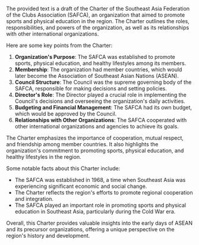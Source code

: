 The provided text is a draft of the Charter of the Southeast Asia Federation of the Clubs Association (SAFCA), an organization that aimed to promote sports and physical education in the region. The Charter outlines the roles, responsibilities, and powers of the organization, as well as its relationships with other international organizations.

Here are some key points from the Charter:

1. **Organization's Purpose**: The SAFCA was established to promote sports, physical education, and healthy lifestyles among its members.
2. **Membership**: The organization had member countries, which would later become the Association of Southeast Asian Nations (ASEAN).
3. **Council Structure**: The Council was the supreme governing body of the SAFCA, responsible for making decisions and setting policies.
4. **Director's Role**: The Director played a crucial role in implementing the Council's decisions and overseeing the organization's daily activities.
5. **Budgeting and Financial Management**: The SAFCA had its own budget, which would be approved by the Council.
6. **Relationships with Other Organizations**: The SAFCA cooperated with other international organizations and agencies to achieve its goals.

The Charter emphasizes the importance of cooperation, mutual respect, and friendship among member countries. It also highlights the organization's commitment to promoting sports, physical education, and healthy lifestyles in the region.

Some notable facts about this Charter include:

* The SAFCA was established in 1968, a time when Southeast Asia was experiencing significant economic and social change.
* The Charter reflects the region's efforts to promote regional cooperation and integration.
* The SAFCA played an important role in promoting sports and physical education in Southeast Asia, particularly during the Cold War era.

Overall, this Charter provides valuable insights into the early days of ASEAN and its precursor organizations, offering a unique perspective on the region's history and development.